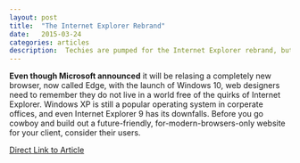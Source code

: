 ```yaml
---
layout: post
title:  "The Internet Explorer Rebrand"
date:   2015-03-24
categories: articles
description:  Techies are pumped for the Internet Explorer rebrand, but older browser quirks cannot be forgotten.
---
```

<b>Even though Microsoft announced</b> it will be relasing a completely new browser, now called Edge, with the launch of Windows 10, web designers need to remember they do not live in a world free of the quirks of Internet Explorer. Windows XP is still a popular operating system in corperate offices, and even Internet Explorer 9 has its downfalls. Before you go cowboy and build out a future-friendly, for-modern-browsers-only website for your client, consider their users.

[Direct Link to Article](http://www.visionary.com/web-design-news/ie-rebrand-web-design.html)